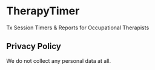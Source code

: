 # TherapyTimer
Tx Session Timers &amp; Reports for Occupational Therapists

## Privacy Policy

We do not collect any personal data at all.
